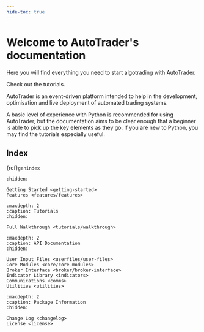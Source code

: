 ```yaml
---
hide-toc: true
---
```


# Welcome to AutoTrader's documentation

Here you will find everything you need to start algotrading with AutoTrader.

Check out the tutorials.


AutoTrader is an event-driven platform intended to help in the development, optimisation and live deployment of automated trading systems.

A basic level of experience with Python is recommended for using AutoTrader, but the documentation aims to be clear enough that a beginner is able to pick up the key elements as they go. If you are new to Python, you may find the tutorials especially useful.


## Index

{ref}`genindex`



```{toctree}
:hidden:

Getting Started <getting-started>
Features <features/features>
```

```{toctree}
:maxdepth: 2
:caption: Tutorials
:hidden:

Full Walkthrough <tutorials/walkthrough>
```

```{toctree}
:maxdepth: 2
:caption: API Documentation
:hidden:
   
User Input Files <userfiles/user-files>
Core Modules <core/core-modules>
Broker Interface <broker/broker-interface>
Indicator Library <indicators>
Communications <comms>
Utilities <utilities>
```

```{toctree}
:maxdepth: 2
:caption: Package Information
:hidden:

Change Log <changelog>
License <license>
```